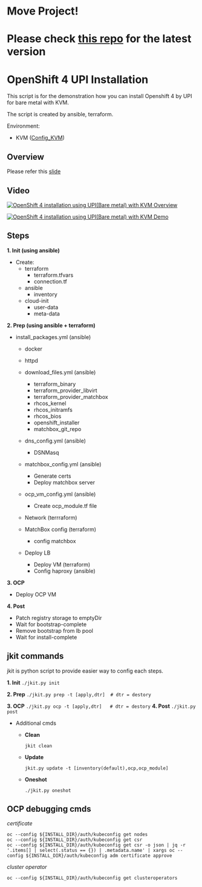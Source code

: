 # Move Project!
# Please check [this repo](https://github.com/Jooho/ocp4-libvirt) for the latest version


# OpenShift 4 UPI Installation 

This script is for the demonstration how you can install Openshift 4 by UPI for bare metal with KVM. 

The script is created by ansible, terraform.

Environment:
- KVM ([Config_KVM](../Config_KVM/README.md))

## Overview

Please refer this [slide](https://www.slideshare.net/jooholee81/openshift4-installation-by-upi-on-kvm)

## Video
[![OpenShift 4 installation using UPI(Bare metal) with KVM Overview ](http://img.youtube.com/vi/qMyyZpoJ6o4/0.jpg)](https://www.youtube.com/watch?v=qMyyZpoJ6o4)

[![OpenShift 4 installation using UPI(Bare metal) with KVM Demo ](http://img.youtube.com/vi/UySkD8iWoSU/0.jpg)](https://www.youtube.com/watch?v=UySkD8iWoSU)

## Steps
**1. Init  (using ansible)**
   - Create:
     -  terraform
        - terraform.tfvars 
        - connection.tf
     - ansible
        - inventory
     - cloud-init
        - user-data
        - meta-data

**2. Prep (using ansible + terraform)**
- install_packages.yml (ansible)
    - docker
    - httpd
    - download_files.yml (ansible)
      - terraform_binary 
      - terraform_provider_libvirt
      - terraform_provider_matchbox
      - rhcos_kernel
      - rhcos_initramfs
      - rhcos_bios
      - openshift_installer
      - matchbox_git_repo
 
    - dns_config.yml (ansible)
      - DSNMasq

    - matchbox_config.yml (ansible)
      - Generate certs
      - Deploy matchbox server
  
    - ocp_vm_config.yml (ansible)
      - Create ocp_module.tf file

    - Network (terrraform)
  
    - MatchBox config (terraform)
        - config matchbox
  
    - Deploy LB 
      - Deploy VM (terraform)
      - Config haproxy (ansible)  

**3. OCP**
- Deploy OCP VM

**4. Post**
- Patch registry storage to emptyDir
- Wait for bootstrap-complete
- Remove bootstrap from lb pool
- Wait for install-complete
  


## jkit commands

jkit is python script to provide easier way to config each steps.

**1. Init**
    ```
    ./jkit.py init
    ```

**2. Prep**
    ```
   ./jkit.py prep -t [apply,dtr]  # dtr = destory
    ```

**3. OCP**
    ```
    ./jkit.py ocp -t [apply,dtr]   # dtr = destory
    ```
**4. Post**
    ```
    ./jkit.py post
    ```

- Additional cmds
    - **Clean**
        ```
        jkit clean
        ```

    - **Update**
        ```
        jkit.py update -t [inventory(default),ocp,ocp_module]
        ```
  
    - **Oneshot**
        ```
        ./jkit.py oneshot
        ```
     

## OCP debugging cmds

*certificate* 
```
oc --config ${INSTALL_DIR}/auth/kubeconfig get nodes
oc --config ${INSTALL_DIR}/auth/kubeconfig get csr
oc --config ${INSTALL_DIR}/auth/kubeconfig get csr -o json | jq -r '.items[] | select(.status == {}) | .metadata.name' | xargs oc --config ${INSTALL_DIR}/auth/kubeconfig adm certificate approve
```

*cluster operator*
```
oc --config ${INSTALL_DIR}/auth/kubeconfig get clusteroperators
```
